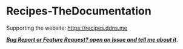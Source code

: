 # Recipes-TheDocumentation

Supporting the website: https://recipes.ddns.me

[***Bug Report or Feature Request? open an Issue and tell me about it***](https://github.com/mdkrieg/Recipes-TheApp/issues).
